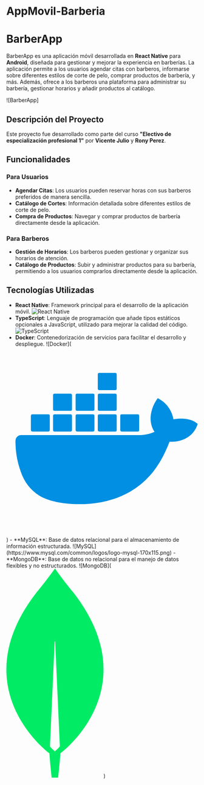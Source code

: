 # AppMovil-Barberia

# BarberApp

BarberApp es una aplicación móvil desarrollada en **React Native** para **Android**, diseñada para gestionar y mejorar la experiencia en barberías. La aplicación permite a los usuarios agendar citas con barberos, informarse sobre diferentes estilos de corte de pelo, comprar productos de barbería, y más. Además, ofrece a los barberos una plataforma para administrar su barbería, gestionar horarios y añadir productos al catálogo.

![BarberApp]

## Descripción del Proyecto

Este proyecto fue desarrollado como parte del curso **"Electivo de especialización profesional 1"** por **Vicente Julio** y **Rony Perez**.

## Funcionalidades

### Para Usuarios
- **Agendar Citas**: Los usuarios pueden reservar horas con sus barberos preferidos de manera sencilla.
- **Catálogo de Cortes**: Información detallada sobre diferentes estilos de corte de pelo.
- **Compra de Productos**: Navegar y comprar productos de barbería directamente desde la aplicación.

### Para Barberos
- **Gestión de Horarios**: Los barberos pueden gestionar y organizar sus horarios de atención.
- **Catálogo de Productos**: Subir y administrar productos para su barbería, permitiendo a los usuarios comprarlos directamente desde la aplicación.

## Tecnologías Utilizadas

- **React Native**: Framework principal para el desarrollo de la aplicación móvil.
![React Native](https://upload.wikimedia.org/wikipedia/commons/a/a7/React-icon.svg)
- **TypeScript**: Lenguaje de programación que añade tipos estáticos opcionales a JavaScript, utilizado para mejorar la calidad del código.
   ![TypeScript](https://upload.wikimedia.org/wikipedia/commons/4/4c/Typescript_logo_2020.svg)
- **Docker**: Contenedorización de servicios para facilitar el desarrollo y despliegue.
![Docker](<svg xmlns="http://www.w3.org/2000/svg" viewBox="0 0 24 24" fill="#008fe2">
  <path d="M13.98 11.08h2.12a.19.19 0 0 0 .19-.19V9.01a.19.19 0 0 0-.19-.19h-2.12a.18.18 0 0 0-.18.18v1.9c0 .1.08.18.18.18m-2.95-5.43h2.12a.19.19 0 0 0 .18-.19V3.57a.19.19 0 0 0-.18-.18h-2.12a.18.18 0 0 0-.19.18v1.9c0 .1.09.18.19.18m0 2.71h2.12a.19.19 0 0 0 .18-.18V6.29a.19.19 0 0 0-.18-.18h-2.12a.18.18 0 0 0-.19.18v1.89c0 .1.09.18.19.18m-2.93 0h2.12a.19.19 0 0 0 .18-.18V6.29a.18.18 0 0 0-.18-.18H8.1a.18.18 0 0 0-.18.18v1.89c0 .1.08.18.18.18m-2.96 0h2.11a.19.19 0 0 0 .19-.18V6.29a.18.18 0 0 0-.19-.18H5.14a.19.19 0 0 0-.19.18v1.89c0 .1.08.18.19.18m5.89 2.72h2.12a.19.19 0 0 0 .18-.19V9.01a.19.19 0 0 0-.18-.19h-2.12a.18.18 0 0 0-.19.18v1.9c0 .1.09.18.19.18m-2.93 0h2.12a.18.18 0 0 0 .18-.19V9.01a.18.18 0 0 0-.18-.19H8.1a.18.18 0 0 0-.18.18v1.9c0 .1.08.18.18.18m-2.96 0h2.11a.18.18 0 0 0 .19-.19V9.01a.18.18 0 0 0-.18-.19H5.14a.19.19 0 0 0-.19.19v1.88c0 .1.08.19.19.19m-2.92 0h2.12a.18.18 0 0 0 .18-.19V9.01a.18.18 0 0 0-.18-.19H2.22a.18.18 0 0 0-.19.18v1.9c0 .1.08.18.19.18m21.54-1.19c-.06-.05-.67-.51-1.95-.51-.34 0-.68.03-1.01.09a3.77 3.77 0 0 0-1.72-2.57l-.34-.2-.23.33a4.6 4.6 0 0 0-.6 1.43c-.24.97-.1 1.88.4 2.66a4.7 4.7 0 0 1-1.75.42H.76a.75.75 0 0 0-.76.75 11.38 11.38 0 0 0 .7 4.06 6.03 6.03 0 0 0 2.4 3.12c1.18.73 3.1 1.14 5.28 1.14.98 0 1.96-.08 2.93-.26a12.25 12.25 0 0 0 3.82-1.4 10.5 10.5 0 0 0 2.61-2.13c1.25-1.42 2-3 2.55-4.4h.23c1.37 0 2.21-.55 2.68-1 .3-.3.55-.66.7-1.06l.1-.28Z"/>
</svg>
)
  - **MySQL**: Base de datos relacional para el almacenamiento de información estructurada.
  ![MySQL](https://www.mysql.com/common/logos/logo-mysql-170x115.png)
  - **MongoDB**: Base de datos no relacional para el manejo de datos flexibles y no estructurados.
  ![MongoDB](<svg viewBox="0 0 256 549" xmlns="http://www.w3.org/2000/svg" width="256" height="549" preserveAspectRatio="xMidYMid"><path fill="#01EC64" d="M175.622 61.108C152.612 33.807 132.797 6.078 128.749.32a1.03 1.03 0 0 0-1.492 0c-4.048 5.759-23.863 33.487-46.874 60.788-197.507 251.896 31.108 421.89 31.108 421.89l1.917 1.28c1.704 26.234 5.966 63.988 5.966 63.988h17.045s4.26-37.54 5.965-63.987l1.918-1.494c.213.214 228.828-169.78 31.32-421.677Zm-47.726 418.05s-10.227-8.744-12.997-13.222v-.428l12.358-274.292c0-.853 1.279-.853 1.279 0l12.357 274.292v.428c-2.77 4.478-12.997 13.223-12.997 13.223Z"/></svg>)


